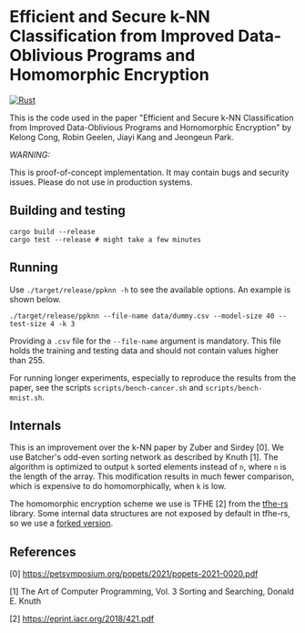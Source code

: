 # Efficient and Secure k-NN Classification from Improved Data-Oblivious Programs and Homomorphic Encryption

[![Rust](https://github.com/kc1212/ppknn/actions/workflows/rust.yml/badge.svg)](https://github.com/kc1212/ppknn/actions/workflows/rust.yml)

This is the code used in the paper "Efficient and Secure k-NN Classification from Improved Data-Oblivious Programs and Homomorphic Encryption" by Kelong Cong, Robin Geelen, Jiayi Kang and Jeongeun Park.

*WARNING:*

This is proof-of-concept implementation. It may contain bugs and security issues. Please do not use in production systems.

## Building and testing
```
cargo build --release
cargo test --release # might take a few minutes
```

## Running
Use `./target/release/ppknn -h` to see the available options.
An example is shown below.
```
./target/release/ppknn --file-name data/dummy.csv --model-size 40 --test-size 4 -k 3
```

Providing a `.csv` file for the `--file-name` argument is mandatory.
This file holds the training and testing data
and should not contain values higher than 255.

For running longer experiments,
especially to reproduce the results from the paper,
see the scripts `scripts/bench-cancer.sh` and `scripts/bench-mnist.sh`.

## Internals

This is an improvement over the k-NN
paper by Zuber and Sirdey [0].
We use Batcher's odd-even sorting network
as described by Knuth [1].
The algorithm is optimized to output `k`
sorted elements instead of `n`,
where `n` is the length of the array.
This modification results in much fewer comparison,
which is expensive to do homomorphically,
when `k` is low.

The homomorphic encryption scheme we use is TFHE [2]
from the [tfhe-rs](tfhe.rs) library.
Some internal data structures are not exposed
by default in tfhe-rs, so we use a
[forked version](https://github.com/kc1212/tfhe-rs/tree/expose-sk).

## References

[0] https://petsymposium.org/popets/2021/popets-2021-0020.pdf

[1] The Art of Computer Programming, Vol. 3 Sorting and Searching, Donald E. Knuth

[2] https://eprint.iacr.org/2018/421.pdf
